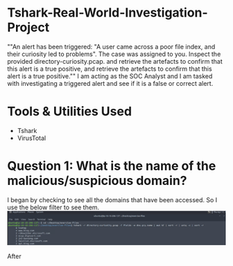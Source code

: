 # Tshark-Real-World-Investigation-Project
""An alert has been triggered: "A user came across a poor file index, and their curiosity led to problems". The case was assigned to you. Inspect the provided directory-curiosity.pcap. and retrieve the artefacts to confirm that this alert is a true positive, and retrieve the artefacts to confirm that this alert is a true positive."" I am acting as the SOC Analyst and I am tasked with investigating a triggered alert and see if it is a false or correct alert.

# Tools & Utilities Used
- Tshark
- VirusTotal

# Question 1: What is the name of the malicious/suspicious domain?
I began by checking to see all the domains that have been accessed. So I use the below filter to see them.
![Capture](https://github.com/abdulhaire567/Tshark-Real-World-Investigation-Project/blob/main/Screenshot%202025-04-17%20151039.png)

After 

